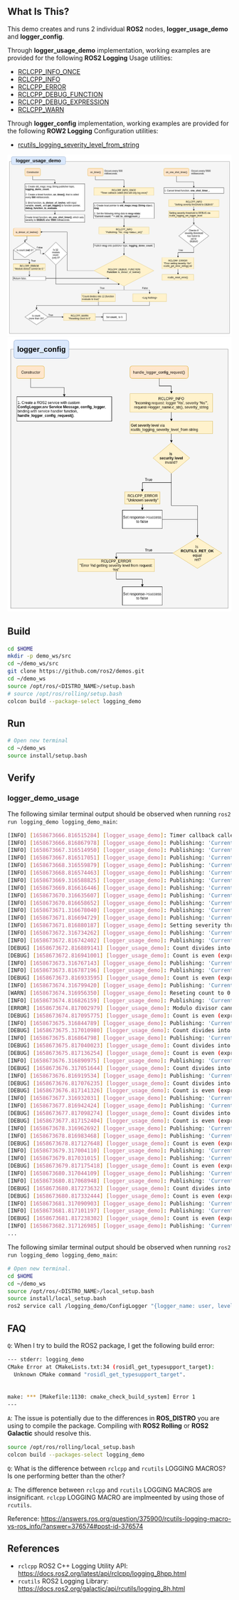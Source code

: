 ## **What Is This?**

This demo creates and runs 2 individual **ROS2** nodes, **logger_usage_demo** and **logger_config**. 

Through **logger_usage_demo** implementation, working examples are provided for the following **ROS2 Logging** Usage utilities:

- [RCLCPP_INFO_ONCE](https://docs.ros2.org/latest/api/rclcpp/logging_8hpp.html#ac398a2db64fa466508754a6c4dc617c9)
- [RCLCPP_INFO](https://docs.ros2.org/latest/api/rclcpp/logging_8hpp.html#aeb160b6dd1edb7273480560c1027b264)
- [RCLCPP_ERROR](https://docs.ros2.org/latest/api/rclcpp/logging_8hpp.html#ad8f3687eda7312561768319e99cd4ca6)
- [RCLCPP_DEBUG_FUNCTION](https://docs.ros2.org/latest/api/rclcpp/logging_8hpp.html#ab0d5c80bec310a4b333f6af7be97d856)
- [RCLCPP_DEBUG_EXPRESSION](https://docs.ros2.org/latest/api/rclcpp/logging_8hpp.html#ae7f5710b8149302d52349fa013f1e866)
- [RCLCPP_WARN](https://docs.ros2.org/latest/api/rclcpp/logging_8hpp.html#a5d1ab3e35c046fd7bf3d5cb36484cea5)

Through **logger_config** implementation, working examples are provided for the following **ROW2 Logging**  Configuration utilities:

- [rcutils_logging_severity_level_from_string](https://docs.ros2.org/latest/api/rcutils/logging_8h.html#a50c51eb73519fb91ebac639555584cde)

![](img/logger_usage_demo_logic_flowchart.png)
![](img/logger_config_logic_flowchart.png)

## **Build**

```bash
cd $HOME
mkdir -p demo_ws/src
cd ~/demo_ws/src
git clone https://github.com/ros2/demos.git
cd ~/demo_ws
source /opt/ros/<DISTRO_NAME>/setup.bash
# source /opt/ros/rolling/setup.bash
colcon build --package-select logging_demo
```

## **Run**

```bash
# Open new terminal
cd ~/demo_ws
source install/setup.bash
```

## **Verify**

### **logger_demo_usage**

The following similar terminal output should be observed when running `ros2 run logging_demo logging_demo_main`:

```bash
[INFO] [1658673666.816515284] [logger_usage_demo]: Timer callback called (this will only log once)
[INFO] [1658673666.816867978] [logger_usage_demo]: Publishing: 'Current count: 0'
[INFO] [1658673667.316514950] [logger_usage_demo]: Publishing: 'Current count: 1'
[INFO] [1658673667.816517051] [logger_usage_demo]: Publishing: 'Current count: 2'
[INFO] [1658673668.316559879] [logger_usage_demo]: Publishing: 'Current count: 3'
[INFO] [1658673668.816574463] [logger_usage_demo]: Publishing: 'Current count: 4'
[INFO] [1658673669.316588825] [logger_usage_demo]: Publishing: 'Current count: 5'
[INFO] [1658673669.816616446] [logger_usage_demo]: Publishing: 'Current count: 6'
[INFO] [1658673670.316635607] [logger_usage_demo]: Publishing: 'Current count: 7'
[INFO] [1658673670.816658652] [logger_usage_demo]: Publishing: 'Current count: 8'
[INFO] [1658673671.316678040] [logger_usage_demo]: Publishing: 'Current count: 9'
[INFO] [1658673671.816694729] [logger_usage_demo]: Publishing: 'Current count: 10'
[INFO] [1658673671.816880187] [logger_usage_demo]: Setting severity threshold to DEBUG
[INFO] [1658673672.316734262] [logger_usage_demo]: Publishing: 'Current count: 11'
[INFO] [1658673672.816742402] [logger_usage_demo]: Publishing: 'Current count: 12'
[DEBUG] [1658673672.816889141] [logger_usage_demo]: Count divides into 12 (function evaluated to true)
[DEBUG] [1658673672.816941001] [logger_usage_demo]: Count is even (expression evaluated to true)
[INFO] [1658673673.316767143] [logger_usage_demo]: Publishing: 'Current count: 13'
[INFO] [1658673673.816787196] [logger_usage_demo]: Publishing: 'Current count: 14'
[DEBUG] [1658673673.816933595] [logger_usage_demo]: Count is even (expression evaluated to true)
[INFO] [1658673674.316799420] [logger_usage_demo]: Publishing: 'Current count: 15'
[WARN] [1658673674.316956350] [logger_usage_demo]: Reseting count to 0
[INFO] [1658673674.816826159] [logger_usage_demo]: Publishing: 'Current count: 0'
[ERROR] [1658673674.817002979] [logger_usage_demo]: Modulo divisor cannot be 0
[DEBUG] [1658673674.817095775] [logger_usage_demo]: Count is even (expression evaluated to true)
[INFO] [1658673675.316844789] [logger_usage_demo]: Publishing: 'Current count: 1'
[DEBUG] [1658673675.317010980] [logger_usage_demo]: Count divides into 12 (function evaluated to true)
[INFO] [1658673675.816864798] [logger_usage_demo]: Publishing: 'Current count: 2'
[DEBUG] [1658673675.817040023] [logger_usage_demo]: Count divides into 12 (function evaluated to true)
[DEBUG] [1658673675.817136254] [logger_usage_demo]: Count is even (expression evaluated to true)
[INFO] [1658673676.316890975] [logger_usage_demo]: Publishing: 'Current count: 3'
[DEBUG] [1658673676.317051644] [logger_usage_demo]: Count divides into 12 (function evaluated to true)
[INFO] [1658673676.816919534] [logger_usage_demo]: Publishing: 'Current count: 4'
[DEBUG] [1658673676.817076235] [logger_usage_demo]: Count divides into 12 (function evaluated to true)
[DEBUG] [1658673676.817141326] [logger_usage_demo]: Count is even (expression evaluated to true)
[INFO] [1658673677.316932031] [logger_usage_demo]: Publishing: 'Current count: 5'
[INFO] [1658673677.816942424] [logger_usage_demo]: Publishing: 'Current count: 6'
[DEBUG] [1658673677.817098274] [logger_usage_demo]: Count divides into 12 (function evaluated to true)
[DEBUG] [1658673677.817152404] [logger_usage_demo]: Count is even (expression evaluated to true)
[INFO] [1658673678.316962692] [logger_usage_demo]: Publishing: 'Current count: 7'
[INFO] [1658673678.816983468] [logger_usage_demo]: Publishing: 'Current count: 8'
[DEBUG] [1658673678.817127648] [logger_usage_demo]: Count is even (expression evaluated to true)
[INFO] [1658673679.317004110] [logger_usage_demo]: Publishing: 'Current count: 9'
[INFO] [1658673679.817031015] [logger_usage_demo]: Publishing: 'Current count: 10'
[DEBUG] [1658673679.817175418] [logger_usage_demo]: Count is even (expression evaluated to true)
[INFO] [1658673680.317044109] [logger_usage_demo]: Publishing: 'Current count: 11'
[INFO] [1658673680.817068948] [logger_usage_demo]: Publishing: 'Current count: 12'
[DEBUG] [1658673680.817273632] [logger_usage_demo]: Count divides into 12 (function evaluated to true)
[DEBUG] [1658673680.817332444] [logger_usage_demo]: Count is even (expression evaluated to true)
[INFO] [1658673681.317090903] [logger_usage_demo]: Publishing: 'Current count: 13'
[INFO] [1658673681.817101197] [logger_usage_demo]: Publishing: 'Current count: 14'
[DEBUG] [1658673681.817238302] [logger_usage_demo]: Count is even (expression evaluated to true)
[INFO] [1658673682.317126985] [logger_usage_demo]: Publishing: 'Current count: 15'
...
```

The following similar terminal output should be observed when running `ros2 run logging_demo logging_demo_main`:

```bash
# Open new terminal.
cd $HOME
cd ~/demo_ws
source /opt/ros/<DISTRO_NAME>/local_setup.bash
source install/local_setup.bash
ros2 service call /logging_demo/ConfigLogger "{logger_name: user, level: DEBUG}"
```

## **FAQ**

`Q`: When I try to build the ROS2 package, I get the following build error:

```bash
--- stderr: logging_demo
CMake Error at CMakeLists.txt:34 (rosidl_get_typesupport_target):
  Unknown CMake command "rosidl_get_typesupport_target".


make: *** [Makefile:1130: cmake_check_build_system] Error 1
---
```

`A`: The issue is potentially due to the differences in **ROS_DISTRO** you are using to compile the package. Compiling with **ROS2 Rolling** or **ROS2 Galactic** should resolve this.

```bash
source /opt/ros/rolling/local_setup.bash
colcon build --packages-select logging_demo
```

`Q`: What is the difference between `rclcpp` and `rcutils` LOGGING MACROS? Is one performing better than the other? 

`A`: The difference between `rclcpp` and `rcutils` LOGGING MACROS are insignificant. `rclcpp` LOGGING MACRO are implmeented by using those of `rcutils`. 

Reference: https://answers.ros.org/question/375900/rcutils-logging-macro-vs-ros_info/?answer=376574#post-id-376574

## **References**
-  `rclcpp` ROS2 C++ Logging Utility API: https://docs.ros2.org/latest/api/rclcpp/logging_8hpp.html 
-  `rcutils` ROS2 Logging Library: https://docs.ros2.org/galactic/api/rcutils/logging_8h.html
